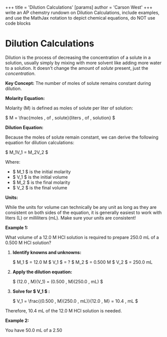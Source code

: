 +++
 title = 'Dilution Calculations'
[params]
	author = 'Carson West'
+++
write an AP chemstry rundown on Dilution Calculations, include examples, and use the MathJax notation to depict chemical equations, do NOT use code blocks

# Dilution Calculations

Dilution is the process of decreasing the concentration of a solute in a solution, usually simply by mixing with more solvent like adding more water to a solution.  It doesn't change the amount of *solute* present, just the *concentration*.

**Key Concept:** The number of moles of solute remains constant during dilution.

**Molarity Equation:**

Molarity (M) is defined as moles of solute per liter of solution:

 $ M = \frac{moles \, of \, solute}{liters \, of \, solution} $ 

**Dilution Equation:**

Because the moles of solute remain constant, we can derive the following equation for dilution calculations:

 $ M_1V_1 = M_2V_2 $ 

Where:

*  $ M_1 $  is the initial molarity
*  $ V_1 $  is the initial volume
*  $ M_2 $  is the final molarity
*  $ V_2 $  is the final volume


**Units:**

While the units for volume can technically be any unit as long as they are consistent on both sides of the equation, it is generally easiest to work with liters (L) or milliliters (mL).  Make sure your units are consistent!

**Example 1:**

What volume of a 12.0 M HCl solution is required to prepare 250.0 mL of a 0.500 M HCl solution?

1. **Identify knowns and unknowns:**

    $ M_1 $  = 12.0 M
    $ V_1 $  = ?
    $ M_2 $  = 0.500 M
    $ V_2 $  = 250.0 mL

2. **Apply the dilution equation:**

    $ (12.0 \, M)(V_1) = (0.500 \, M)(250.0 \, mL) $ 

3. **Solve for  $ V_1 $ :**

    $ V_1 = \frac{(0.500 \, M)(250.0 \, mL)}{12.0 \, M} = 10.4 \, mL $ 

Therefore, 10.4 mL of the 12.0 M HCl solution is needed.


**Example 2:**

You have 50.0 mL of a 2.50